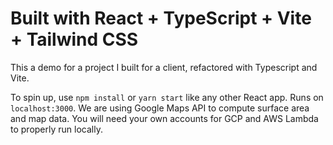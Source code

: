 # Built with React + TypeScript + Vite + Tailwind CSS

This a demo for a project I built for a client, refactored with Typescript and Vite. 

To spin up, use `npm install` or `yarn start` like any other React app. Runs on `localhost:3000`. We are using Google Maps API to compute surface area and map data. You will need your own accounts for GCP and AWS Lambda to properly run locally. 
